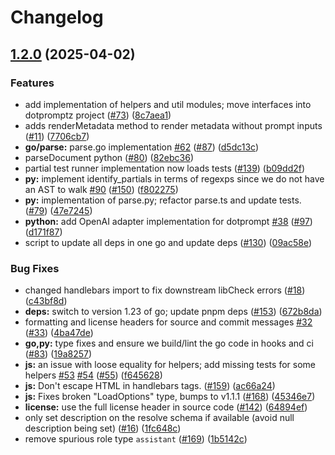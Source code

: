 # Changelog

## [1.2.0](https://github.com/AbeJLazaro/dotprompt-lazaro/compare/dotprompt-v1.1.1...dotprompt-1.2.0) (2025-04-02)


### Features

* add implementation of helpers and util modules; move interfaces into dotpromptz project ([#73](https://github.com/AbeJLazaro/dotprompt-lazaro/issues/73)) ([8c7aea1](https://github.com/AbeJLazaro/dotprompt-lazaro/commit/8c7aea1faffaf823d01b132e55cb175a4fca5ccb))
* adds renderMetadata method to render metadata without prompt inputs ([#11](https://github.com/AbeJLazaro/dotprompt-lazaro/issues/11)) ([7706cb7](https://github.com/AbeJLazaro/dotprompt-lazaro/commit/7706cb7e6bce0fede5c8e2f2285be8f9aa3230ab))
* **go/parse:** parse.go implementation [#62](https://github.com/AbeJLazaro/dotprompt-lazaro/issues/62) ([#87](https://github.com/AbeJLazaro/dotprompt-lazaro/issues/87)) ([d5dc13c](https://github.com/AbeJLazaro/dotprompt-lazaro/commit/d5dc13c0bf0437875a3b133511ffed474a8b3bf9))
* parseDocument python ([#80](https://github.com/AbeJLazaro/dotprompt-lazaro/issues/80)) ([82ebc36](https://github.com/AbeJLazaro/dotprompt-lazaro/commit/82ebc3672e8de051dfbdd92968ed3f84c79a247f))
* partial test runner implementation now loads tests ([#139](https://github.com/AbeJLazaro/dotprompt-lazaro/issues/139)) ([b09dd2f](https://github.com/AbeJLazaro/dotprompt-lazaro/commit/b09dd2f9b8029317ce484d6f32d5a3fb89f5f7e1))
* **py:** implement identify_partials in terms of regexps since we do not have an AST to walk [#90](https://github.com/AbeJLazaro/dotprompt-lazaro/issues/90) ([#150](https://github.com/AbeJLazaro/dotprompt-lazaro/issues/150)) ([f802275](https://github.com/AbeJLazaro/dotprompt-lazaro/commit/f8022755d7eef716bbb54dd08a2c3a061250d393))
* **py:** implementation of parse.py; refactor parse.ts and update tests. ([#79](https://github.com/AbeJLazaro/dotprompt-lazaro/issues/79)) ([47e7245](https://github.com/AbeJLazaro/dotprompt-lazaro/commit/47e7245c0aae710b102178019d1f3449c2f1af66))
* **python:** add OpenAI adapter implementation for dotprompt [#38](https://github.com/AbeJLazaro/dotprompt-lazaro/issues/38) ([#97](https://github.com/AbeJLazaro/dotprompt-lazaro/issues/97)) ([d171f87](https://github.com/AbeJLazaro/dotprompt-lazaro/commit/d171f8792ecf08f446e18ea3bbd5309cafa1d8a3))
* script to update all deps in one go and update deps ([#130](https://github.com/AbeJLazaro/dotprompt-lazaro/issues/130)) ([09ac58e](https://github.com/AbeJLazaro/dotprompt-lazaro/commit/09ac58e4512fae817a63f731ac0db80967842436))


### Bug Fixes

* changed handlebars import to fix downstream libCheck errors ([#18](https://github.com/AbeJLazaro/dotprompt-lazaro/issues/18)) ([c43bf8d](https://github.com/AbeJLazaro/dotprompt-lazaro/commit/c43bf8d83c81a6a61421c95ebba7a733e9ebc4e4))
* **deps:** switch to version 1.23 of go; update pnpm deps ([#153](https://github.com/AbeJLazaro/dotprompt-lazaro/issues/153)) ([672b8da](https://github.com/AbeJLazaro/dotprompt-lazaro/commit/672b8da68e784abd17a14f9f1f292d9b65b88a80))
* formatting and license headers for source and commit messages [#32](https://github.com/AbeJLazaro/dotprompt-lazaro/issues/32) ([#33](https://github.com/AbeJLazaro/dotprompt-lazaro/issues/33)) ([4ba47de](https://github.com/AbeJLazaro/dotprompt-lazaro/commit/4ba47de715d26e5b5abe4d4ba7210662c5894fc4))
* **go,py:** type fixes and ensure we build/lint the go code in hooks and ci ([#83](https://github.com/AbeJLazaro/dotprompt-lazaro/issues/83)) ([19a8257](https://github.com/AbeJLazaro/dotprompt-lazaro/commit/19a8257f4f73b776229d5324a0366fd9a79c20aa))
* **js:** an issue with loose equality for helpers; add missing tests for some helpers [#53](https://github.com/AbeJLazaro/dotprompt-lazaro/issues/53) [#54](https://github.com/AbeJLazaro/dotprompt-lazaro/issues/54) ([#55](https://github.com/AbeJLazaro/dotprompt-lazaro/issues/55)) ([f645628](https://github.com/AbeJLazaro/dotprompt-lazaro/commit/f645628a50def0b661009311ac7ed84fb358e0f0))
* **js:** Don't escape HTML in handlebars tags. ([#159](https://github.com/AbeJLazaro/dotprompt-lazaro/issues/159)) ([ac66a24](https://github.com/AbeJLazaro/dotprompt-lazaro/commit/ac66a244c31690d2fe1ce4f0d34cbf6e6fcb8374))
* **js:** Fixes broken "LoadOptions" type, bumps to v1.1.1 ([#168](https://github.com/AbeJLazaro/dotprompt-lazaro/issues/168)) ([45346e7](https://github.com/AbeJLazaro/dotprompt-lazaro/commit/45346e76badfbd5e448657f098fdb069de069c52))
* **license:** use the full license header in source code ([#142](https://github.com/AbeJLazaro/dotprompt-lazaro/issues/142)) ([64894ef](https://github.com/AbeJLazaro/dotprompt-lazaro/commit/64894ef898876b861c6c244d522f634cd8fcc842))
* only set description on the resolve schema if available (avoid null description being set) ([#16](https://github.com/AbeJLazaro/dotprompt-lazaro/issues/16)) ([1fc648c](https://github.com/AbeJLazaro/dotprompt-lazaro/commit/1fc648c9834b63ff0dc36272521229abf66c0155))
* remove spurious role type `assistant` ([#169](https://github.com/AbeJLazaro/dotprompt-lazaro/issues/169)) ([1b5142c](https://github.com/AbeJLazaro/dotprompt-lazaro/commit/1b5142c4a7ad20ef722d438cefa0b93a82d7adbb))
